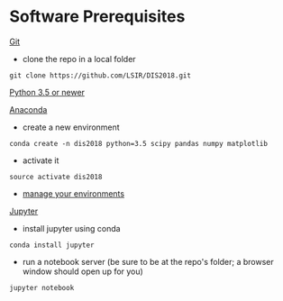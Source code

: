 # Software Prerequisites

[Git](https://git-scm.com)

* clone the repo in a local folder

```
git clone https://github.com/LSIR/DIS2018.git
```

[Python 3.5 or newer](https://www.python.org/)

[Anaconda](https://www.anaconda.com/download/)

* create a new environment 

```
conda create -n dis2018 python=3.5 scipy pandas numpy matplotlib
```

* activate it
	
```
source activate dis2018
```

* [manage your environments](https://conda.io/docs/user-guide/tasks/manage-environments.html)

[Jupyter](http://jupyter.org)

* install jupyter using conda
	
```
conda install jupyter
```

* run a notebook server (be sure to be at the repo's folder; a browser window should open up for you)

```
jupyter notebook
```

